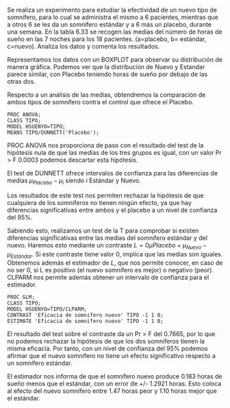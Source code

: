 Se realiza un experimento para estudiar la efectividad de un nuevo tipo de somnífero, para lo cual se administra el mismo a 6 pacientes, mientras que a otros 6 se les da un somnífero estándar y a 6 más un placebo, durante una semana. En la tabla 6.33 se recogen las medias del número de horas de
sueño en las 7 noches para los 18 pacientes. (a=placebo, b= estándar, c=nuevo). Analiza los datos y comenta los resultados.

Representamos los datos con un BOXPLOT para observar su distribución de manera gráfica. Podemos ver que la distribución de Nuevo y Estandar parece similar, con Placebo teniendo horas de sueño por debajo de las otras dos.

Respecto a un análisis de las medias, obtendremos la comparación de ambos tipos de somnífero contra el control que ofrece el Placebo.

    PROC ANOVA;
    CLASS TIPO;
    MODEL HSUENYO=TIPO;
    MEANS TIPO/DUNNETT('Placebo');

PROC ANOVA nos proporciona de paso con el resultado del test de la hipótesis nula de que las medias de los tres grupos es igual, con un valor Pr > F 0.0003 podemos descartar esta hipótesis.

El test de DUNNETT ofrece intervalos de confianza para las diferencias de medias $\mu_{Placebo} - \mu_{i}$ siendo $i$ Estándar y Nuevo.

Los resultados de este test nos permiten rechazar la hipótesis de que cualquiera de los somníferos no tienen ningún efecto, ya que hay diferencias significativas entre ambos y el placebo a un nivel de confianza del 95%.

Sabiendo esto, realizamos un test de la T para comprobar si existen diferencias significativas entre las medias del somnífero estándar y del nuevo. Haremos esto mediante un contraste $L=0\mu{Placebo} + \mu_{Nuevo} - \mu_{Estándar}$. Si este contraste tiene valor 0, implica que las medias son iguales. Obtenemos además el estimador de $L$, que nos permite conocer, en caso de no ser 0, si L es positivo (el nuevo somnífero es mejor) o negativo (peor). CLPARM nos permite además obtener un intervalo de confianza para el estimador.

    PROC GLM;
    CLASS TIPO;
    MODEL HSUENYO=TIPO/CLPARM;
    CONTRAST 'Eficacia de somnifero nuevo' TIPO -1 1 0;
    ESTIMATE 'Eficacia de somnifero nuevo' TIPO -1 1 0;

El resultado del test sobre el contraste da un Pr > F del 0.7665, por lo que no podemos rechazar la hipótesis de que los dos somníferos tienen la misma eficacia. Por tanto, con un nivel de confianza del 95% podemos afirmar que el nuevo somnífero no tiene un efecto significativo respecto a un somnífero estándar.

El estimador nos informa de que el somnífero nuevo produce 0.183 horas de sueño menos que el estándar, con un error de +/- 1.2921 horas. Esto coloca al efecto del nuevo somnífero entre 1.47 horas peor y 1.10 horas mejor que el estándar.
